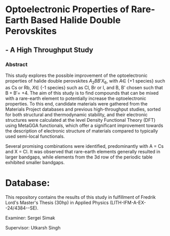 # Optoelectronic Properties of Rare-Earth Based Halide Double Perovskites
## - A High Throughput Study

### Abstract

This study explores the possible improvement of the optoelectronic properties of halide double perovskites $A_2BB'X_6$, with $A \in$ \{+1 species\} such as Cs or Rb, $X \in$ \{-1 species\} such as Cl, Br or I, and B, B' chosen such that $\mathrm{B + B' =}$ +4. The aim of this study is to find compounds that can be mixed with a rare-earth element to potentially increase the optoelectronic properties. To this end, candidate materials were gathered from the Materials Project databases and previous high-throughput studies, sorted for both structural and thermodynamic stability, and their electronic structures were calculated at the level Density Functional Theory (DFT) using MetaGGA functionals, which offer a significant improvement towards the description of electronic structure of materials compared to typically used semi-local functionals.

Several promising combinations were identified, predominantly with A = Cs and X = Cl. It was observed that rare-earth elements generally resulted in larger bandgaps, while elements from the 3d row of the periodic table exhibited smaller bandgaps.

# Database:
This repository contains the results of this study in fulfillment of Fredrik Lord's Master's Thesis (30hp) in Applied Physics (LITH-IFM-A-EX--24/4384--SE).

Examiner: Sergei Simak

Supervisor: Utkarsh Singh
